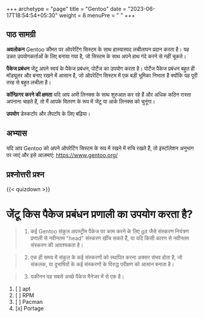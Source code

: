 +++
archetype = "page"
title = "Gentoo"
date = "2023-06-17T18:54:54+05:30"
weight = 8
menuPre = "<i class='fl-gentoo'></i> "
+++

## पाठ सामग्री

**अवलोकन**
Gentoo कीमत पर ऑपरेटिंग सिस्टम के साथ हास्यास्पद लचीलापन प्रदान करता है। यह उन्नत उपयोगकर्ताओं के लिए बनाया गया है, जो सिस्टम के साथ अपने हाथ गंदे करने से नहीं चूकते।

**पैकेज प्रबंधन**
जेंटू अपने स्वयं के पैकेज प्रबंधन, पोर्टेज का उपयोग करता है। पोर्टेज पैकेज प्रबंधन बहुत ही मॉड्यूलर और बनाए रखने में आसान है, जो ऑपरेटिंग सिस्टम में एक बड़ी भूमिका निभाता है क्योंकि यह पूरी तरह से बहुत लचीला है।

**कॉन्फ़िगर करने की क्षमता**
यदि आप अभी लिनक्स के साथ शुरुआत कर रहे हैं और अधिक कठिन रास्ता अपनाना चाहते हैं, तो मैं आपके वितरण के रूप में जेंटू या आर्क लिनक्स को चुनूंगा।

**उपयोग**
डेस्कटॉप और लैपटॉप के लिए बढ़िया।

## अभ्यास

यदि आप Gentoo को अपने ऑपरेटिंग सिस्टम के रूप में रखने में रुचि रखते हैं, तो इंस्टॉलेशन अनुभाग पर जाएं और इसे आज़माएं: <https://www.gentoo.org/>

## प्रश्नोत्तरी प्रश्न

{{< quizdown >}}

# जेंटू किस पैकेज प्रबंधन प्रणाली का उपयोग करता है?

> 1. कई Gentoo संकुल अपस्ट्रीम पैकेज पर काम करने के लिए git जैसे संस्करण नियंत्रण प्रणाली से नवीनतम "head" संस्करण खींच सकते हैं, या यदि किसी कारण से नवीनतम संस्करण की आवश्यकता है।

> 2. एक ही समय में संकुल के कई संस्करणों को स्थापित करना अक्सर संभव होता है, जो संकलक, या दुभाषियों के कई संस्करणों के विरुद्ध परीक्षण को आसान बनाता है।

> 3. यकीनन यह सबसे अच्छे पैकेज मैनेजर में से एक है।

1. [ ] apt
2. [ ] RPM
3. [ ] Pacman
4. [x] Portage
